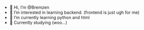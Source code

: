- 👋 Hi, I’m @Bremzen
- 👀 I’m interested in learning backend. (frontend is just ugh for me)
- 🌱 I’m currently learning python and html
- 🏫 Currently studying (woo...)
